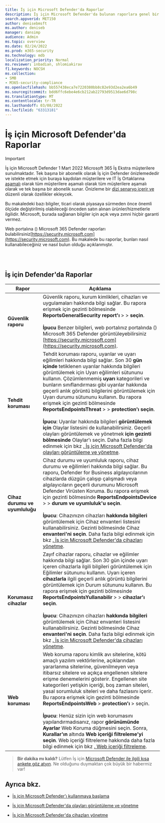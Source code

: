 ```yaml
---
title: İş için Microsoft Defender'da Raporlar
description: İş için Microsoft Defender'da bulunan raporlara genel bir bakış elde edin
search.appverid: MET150
author: denisebmsft
ms.author: deniseb
manager: dansimp
audience: Admin
ms.topic: overview
ms.date: 02/24/2022
ms.prod: m365-security
ms.technology: mdb
localization_priority: Normal
ms.reviewer: inbadian, shlomiakirav
f1.keywords: NOCSH
ms.collection:
- SMB
- M365-security-compliance
ms.openlocfilehash: bb557438eca7e7220380bb8c82e93d2ea2ea6b49
ms.sourcegitcommit: bdd6ffc6ebe4e6cb212ab22793d9513dae6d798c
ms.translationtype: MT
ms.contentlocale: tr-TR
ms.lasthandoff: 03/08/2022
ms.locfileid: "63313181"
---
```

# <a name="reports-in-microsoft-defender-for-business"></a>İş için Microsoft Defender'da Raporlar

> [!IMPORTANT]
> İş için Microsoft Defender 1 Mart 2022 Microsoft 365 İş Ekstra müşterilere sunulmaktadır. Tek başına bir abonelik olarak İş için Defender önizlemededir ve istekte etmek için buraya kaydolan müşterilere ve IT İş Ortaklarına [aşamalı](https://aka.ms/mdb-preview) olarak tüm müşterilere aşamalı olarak tüm müşterilere aşamalı olarak ve tek başına bir abonelik sunar. Önizleme bir [dizi senaryo içerir ve](mdb-tutorials.md#try-these-preview-scenarios) düzenli olarak özellikler ekleycek.
> 
> Bu makaledeki bazı bilgiler, ticari olarak piyasaya sürmeden önce önemli ölçüde değiştirilmiş olabileceği önceden satın alınan ürünler/hizmetlerle ilgilidir. Microsoft, burada sağlanan bilgiler için açık veya zımni hiçbir garanti vermez. 

Web portalına () Microsoft 365 Defender raporları bulabilirsiniz[https://security.microsoft.com](https://security.microsoft.com). Bu makalede bu raporlar, bunları nasıl kullanabileceğiniz ve nasıl bulun olduğu açıklanmıştır.

<br/><br/>

## <a name="reports-in-defender-for-business"></a>İş için Defender'da Raporlar

|Rapor  |Açıklama  |
|---------|---------|
| **Güvenlik raporu**  | Güvenlik raporu, kurum kimlikleri, cihazları ve uygulamaları hakkında bilgi sağlar. Bu rapora erişmek için gezinti bölmesinde **ReportsGeneralSecurity report'ı** >  >  **seçin**. <br/><br/>**İpucu** Benzer bilgileri, web portalınız portalında () Microsoft 365 Defender görüntüleyebilirsiniz [https://security.microsoft.com](https://security.microsoft.com). |
| **Tehdit koruması**  | Tehdit koruması raporu, uyarılar ve uyarı eğilimleri hakkında bilgi sağlar. Son 30 **gün içinde** tetiklenen uyarılar hakkında bilgileri görüntülemek için Uyarı eğilimleri sütununu kullanın. Çözümlenmemiş **uyarı** kategorileri ve bunların sınıflandırması gibi uyarılar hakkında geçerli anlık görüntü bilgilerini görüntülemek için Uyarı durumu sütununu kullanın. Bu rapora erişmek için gezinti bölmesinde **ReportsEndpointsThreat** >  >  **protection'ı seçin**. <br/><br/>**İpucu**: Uyarılar hakkında bilgileri **görüntülemek için** Olaylar listesini de kullanabilirsiniz. Geçerli olayları görüntülemek ve yönetmek **için gezinti bölmesinde** Olaylar'ı seçin. Daha fazla bilgi edinmek için bkz [. İş için Microsoft Defender'da olayları görüntüleme ve yönetme](mdb-view-manage-incidents.md). |
| **Cihaz durumu ve uyumluluğu** | Cihaz durumu ve uyumluluk raporu, cihaz durumu ve eğilimleri hakkında bilgi sağlar. Bu raporu, Defender for Business algılayıcılarının cihazlarda düzgün çalışıp çalışmadı veya algılayıcıların geçerli durumunu Microsoft Defender Virüsten Koruma. Bu rapora erişmek için gezinti bölmesinde **ReportsEndpointsDevice** >  >  **durum ve uyumluluk'u seçin**. <br/><br/>**İpucu**: Cihazınızın cihazları **hakkında bilgileri** görüntülemek için Cihaz envanteri listesini kullanabilirsiniz. Gezinti bölmesinde Cihaz **envanteri'ni seçin**. Daha fazla bilgi edinmek için bkz [. İş için Microsoft Defender'da cihazları yönetme](mdb-manage-devices.md). |
| **Korumasız cihazlar** | Zayıf cihazlar raporu, cihazlar ve eğilimler hakkında bilgi sağlar. Son 30 gün içinde uyarı içeren cihazlarla ilgili bilgileri görüntülemek için Eğilimler sütununu kullanın. Uyarı içeren **cihazlarla** ilgili geçerli anlık görüntü bilgilerini görüntülemek için Durum sütununu kullanın. Bu rapora erişmek için gezinti bölmesinde **ReportsEndpointsYullanabilir** >  >  **cihazlar'ı seçin**.<br/><br/>**İpucu**: Cihazınızın cihazları **hakkında bilgileri** görüntülemek için Cihaz envanteri listesini kullanabilirsiniz. Gezinti bölmesinde Cihaz **envanteri'ni seçin**. Daha fazla bilgi edinmek için bkz [. İş için Microsoft Defender'da cihazları yönetme](mdb-manage-devices.md). |
| **Web koruması** | Web koruma raporu kimlik avı sitelerine, kötü amaçlı yazılım vektörlerine, açıklarından yararlanma sitelerine, güvenilmeyen veya itibarsız sitelere ve açıkça engellenen sitelere erişme denemelerini gösterir. Engellenen site kategorileri yetişkin içeriği, boş zaman siteleri, yasal sorumluluk siteleri ve daha fazlasını içerir. Bu rapora erişmek için gezinti bölmesinde **ReportsEndpointsWeb** >  **protection'ı** >  seçin.<br/><br/>**İpucu**: Henüz sizin için web korumasını yapılandırmadısanız, rapor **görünümünde Ayarlar** Web Koruma düğmesini seçin. Sonra, **Kurallar'ın** altında **Web içeriği filtreleme'yi seçin**. Web içeriği filtreleme hakkında daha fazla bilgi edinmek için bkz [. Web içeriği filtreleme](../defender-endpoint/web-content-filtering.md). |

>
> **Bir dakika mı kaldı?**
> Lütfen İş için <a href="https://microsoft.qualtrics.com/jfe/form/SV_0JPjTPHGEWTQr4y" target="_blank">Microsoft Defender ile ilgili kısa ankete göz atyın</a>. Ne olduğunu duymaktan çok büyük bir habermiz var!
>

## <a name="see-also"></a>Ayrıca bkz.

- [İş için Microsoft Defender'ı kullanmaya başlama](mdb-get-started.md)

- [İş için Microsoft Defender'da olayları görüntüleme ve yönetme](mdb-view-manage-incidents.md)

- [İş için Microsoft Defender'da cihazları yönetme](mdb-manage-devices.md)